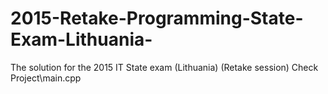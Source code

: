 # 2015-Retake-Programming-State-Exam-Lithuania-
The solution for the 2015 IT State exam (Lithuania) (Retake session) Check Project\main.cpp
